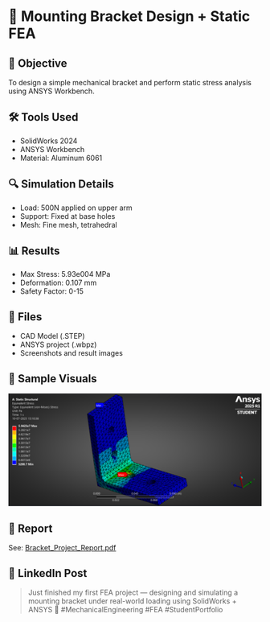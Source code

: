 # 🧩 Mounting Bracket Design + Static FEA

## 🎯 Objective
To design a simple mechanical bracket and perform static stress analysis using ANSYS Workbench.

## 🛠 Tools Used
- SolidWorks 2024
- ANSYS Workbench
- Material: Aluminum 6061

## 🔍 Simulation Details
- Load: 500N applied on upper arm
- Support: Fixed at base holes
- Mesh: Fine mesh, tetrahedral

## 📊 Results
- Max Stress: 5.93e004 MPa
- Deformation: 0.107 mm
- Safety Factor: 0-15

## 📎 Files
- CAD Model (.STEP)
- ANSYS project (.wbpz)
- Screenshots and result images

## 📸 Sample Visuals
![Stress](Images/stress.png)

## 📘 Report
See: [Bracket_Project_Report.pdf](./Report/Bracket_Project_Report.pdf)

## 📢 LinkedIn Post
> Just finished my first FEA project — designing and simulating a mounting bracket under real-world loading using SolidWorks + ANSYS 🚀 #MechanicalEngineering #FEA #StudentPortfolio

